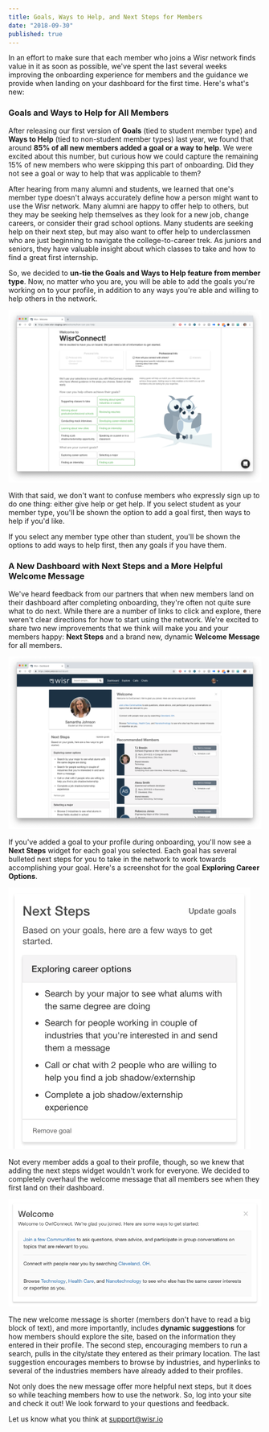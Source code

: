 ```yaml
---
title: Goals, Ways to Help, and Next Steps for Members
date: "2018-09-30"
published: true
---
```


In an effort to make sure that each member who joins a Wisr network finds value in it as soon as possible, we've spent the last several weeks improving the onboarding experience for members and the guidance we provide when landing on your dashboard for the first time. Here's what's new:

### Goals and Ways to Help for All Members

After releasing our first version of **Goals** (tied to student member type) and **Ways to Help** (tied to non-student member types) last year, we found that around **85% of all new members added a goal or a way to help**. We were excited about this number, but curious how we could capture the remaining 15% of new members who were skipping this part of onboarding. Did they not see a goal or way to help that was applicable to them?

After hearing from many alumni and students, we learned that one's member type doesn't always accurately define how a person might want to use the Wisr network. Many alumni are happy to offer help to others, but they may be seeking help themselves as they look for a new job, change careers, or consider their grad school options. Many students are seeking help on their next step, but may also want to offer help to underclassmen who are just beginning to navigate the college-to-career trek. As juniors and seniors, they have valuable insight about which classes to take and how to find a great first internship.

So, we decided to **un-tie the Goals and Ways to Help feature from member type**. Now, no matter who you are, you will be able to add the goals you're working on to your profile, in addition to any ways you're able and willing to help others in the network.

![Image of ways to help and goals onboarding screen](./goals-help-onboarding.png)

With that said, we don't want to confuse members who expressly sign up to do one thing: either give help or get help. If you select student as your member type, you'll be shown the option to add a goal first, then ways to help if you'd like. 

If you select any member type other than student, you'll be shown the options to add ways to help first, then any goals if you have them.

### A New Dashboard with Next Steps and a More Helpful Welcome Message

We've heard feedback from our partners that when new members land on their dashboard after completing onboarding, they're often not quite sure what to do next. While there are a number of links to click and explore, there weren't clear directions for how to start using the network. We're excited to share two new improvements that we think will make you and your members happy: **Next Steps** and a brand new, dynamic **Welcome Message** for all members.

![Image of the new dashboard with the next steps widget and a new dynamic welcome message](./new-dashboard.png)

If you've added a goal to your profile during onboarding, you'll now see a **Next Steps** widget for each goal you selected. Each goal has several bulleted next steps for you to take in the network to work towards accomplishing your goal. Here's a screenshot for the goal **Exploring Career Options**.

![Image of the suggested next steps to take in the Wisr site if you selected the goal Exploring Career Options](./next-steps-example.png)

Not every member adds a goal to their profile, though, so we knew that adding the next steps widget wouldn't work for everyone. We decided to completely overhaul the welcome message that all members see when they first land on their dashboard.

![Image of the new welcome message with next steps to explore the network on the dashboard](./new-welcome-message.png)

The new welcome message is shorter (members don't have to read a big block of text), and more importantly, includes **dynamic suggestions** for how members should explore the site, based on the information they entered in their profile. The second step, encouraging members to run a search, pulls in the city/state they entered as their primary location. The last suggestion encourages members to browse by industries, and hyperlinks to several of the industries members have already added to their profiles. 

Not only does the new message offer more helpful next steps, but it does so while teaching members how to use the network. So, log into your site and check it out! We look forward to your questions and feedback.

Let us know what you think at <a href="support@wisr.io">support@wisr.io</a>

